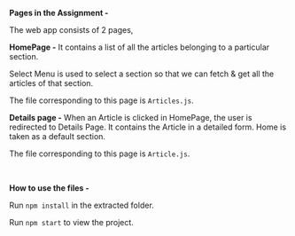 **Pages in the Assignment -**

The web app consists of 2 pages,

**HomePage -** 
It contains a list of all the articles belonging to a particular section. 

Select Menu is used to select a section so that we can fetch & get all the articles of that section.

The file corresponding to this page is `Articles.js`.



**Details page -** When an Article is clicked in HomePage, the user is redirected to Details Page. It contains the Article in a detailed form. Home is taken as a default section.

The file corresponding to this page is `Article.js`.

<br>

**How to use the files -**

Run `npm install` in the extracted folder.

Run `npm start` to view the project.

